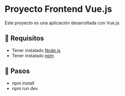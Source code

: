 # Proyecto Frontend Vue.js

Este proyecto es una aplicación desarrollada con Vue.js.

## 🚀 Requisitos

- Tener instalado [Node.js](https://nodejs.org/)
- Tener instalado [npm](https://www.npmjs.com/)

## 🚀 Pasos
- npm install
- npm run dev
